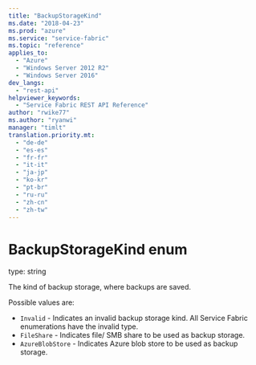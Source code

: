 ```yaml
---
title: "BackupStorageKind"
ms.date: "2018-04-23"
ms.prod: "azure"
ms.service: "service-fabric"
ms.topic: "reference"
applies_to: 
  - "Azure"
  - "Windows Server 2012 R2"
  - "Windows Server 2016"
dev_langs: 
  - "rest-api"
helpviewer_keywords: 
  - "Service Fabric REST API Reference"
author: "rwike77"
ms.author: "ryanwi"
manager: "timlt"
translation.priority.mt: 
  - "de-de"
  - "es-es"
  - "fr-fr"
  - "it-it"
  - "ja-jp"
  - "ko-kr"
  - "pt-br"
  - "ru-ru"
  - "zh-cn"
  - "zh-tw"
---
```

# BackupStorageKind enum

type: string

The kind of backup storage, where backups are saved.


Possible values are: 

  - `Invalid` - Indicates an invalid backup storage kind. All Service Fabric enumerations have the invalid type.
  - `FileShare` - Indicates file/ SMB share to be used as backup storage.
  - `AzureBlobStore` - Indicates Azure blob store to be used as backup storage.

